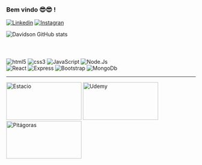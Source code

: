 ### Bem vindo 😎😎 !


[![Linkedin](https://img.shields.io/badge/LinkedIn-0077B5?style=for-the-badge&logo=linkedin&logoColor=white)](https://www.linkedin.com/in/davidsontavares/)
[![Instagran](https://img.shields.io/badge/Instagram-E4405F?style=for-the-badge&logo=instagram&logoColor=white)](https://www.instagram.com/davidson.andre1)


![Davidson GitHub stats](https://github-readme-stats.vercel.app/api?username=Davidson-Tavares&show_icons=true&theme=dark)

#
<div style="display : inline_block"><br />

<img aligne="center" alt= "html5" src="https://img.shields.io/badge/HTML5-E34F26?style=for-the-badge&logo=html5&logoColor=white">
<img aligne="center"alt= "css3" src="https://img.shields.io/badge/CSS3-1572B6?style=for-the-badge&logo=css3&logoColor=white">
<img aligne="center"alt= "JavaScript" src="https://img.shields.io/badge/JavaScript-F7DF1E?style=for-the-badge&logo=javascript&logoColor=black">
<img aligne="center"alt= "Node.Js" src="https://img.shields.io/badge/Node.js-43853D?style=for-the-badge&logo=node.js&logoColor=white"><br/>
<img aligne="center"alt= "React" src="https://img.shields.io/badge/React-20232A?style=for-the-badge&logo=react&logoColor=61DAFB">
<img aligne="center"alt= "Express" src="https://img.shields.io/badge/Express.js-404D59?style=for-the-badge">
<img aligne="center"alt= "Bootstrap" src="https://img.shields.io/badge/Bootstrap-563D7C?style=for-the-badge&logo=bootstrap&logoColor=white">
<img aligne="center"alt= "MongoDb" src="https://img.shields.io/badge/MongoDB-4EA94B?style=for-the-badge&logo=mongodb&logoColor=white">
<hr/>

<div>
<img aligne="center"alt= "Estacio" width="200px" height="100px" src="https://ebdicorp.com.br/wp-content/uploads/2023/05/Estacio.png">
<img aligne="center"alt= "Udemy" width="200px" height="100px" src="https://img.shields.io/badge/Udemy-EC5252?style=for-the-badge&logo=Udemy&logoColor=white">
<img aligne="center"alt= "Pitágoras" width="200px" height="100px" src="https://encrypted-tbn0.gstatic.com/images?q=tbn:ANd9GcQ_RPw8qhm-fNCtp2OcRqQ-3NlhmnSvSSBttQ&s">

</div>
